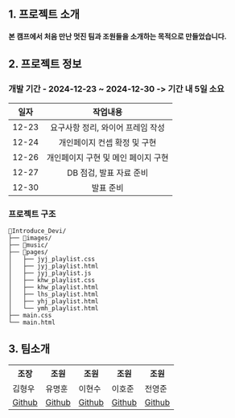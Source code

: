 ## 1. 프로젝트 소개
#### 본 캠프에서 처음 만난 멋진 팀과 조원들을 소개하는 목적으로 만들었습니다. 
## 2. 프로젝트 정보
   ### 개발 기간 - 2024-12-23 ~ 2024-12-30 -> 기간 내 5일 소요

| 일자 |         작업내용          |
|:--:|:---------------------:|
 |12-23|  요구사항 정리, 와이어 프레임 작성  |
|12-24|   개인페이지 컨셉 확정 및 구현    |
|12-26| 개인페이지 구현  및 메인 페이지 구현 |
|12-27|    DB 점검, 발표 자료 준비    |
|12-30|         발표 준비         |

   
   ### 프로젝트 구조  
```
📁Introduce_Devi/  
├── 📁images/   
├── 📁music/  
├── 📁pages/  
│   ├── jyj_playlist.css   
│   ├── jyj_playlist.html   
│   ├── jyj_playlist.js   
│   ├── khw_playlist.css    
│   ├── khw_playlist.html     
│   ├── lhs_playlist.html   
│   ├── yhj_playlist.html   
│   └── ymh_playlist.html  
├── main.css  
└── main.html  

```

## 3. 팀소개
<table>
  <tr>
    <th>조장</th>
    <th>조원</th>
    <th>조원</th>
    <th>조원</th>
    <th>조원</th>
  </tr>
  <tr>
    <td>김형우</td>
    <td>유명훈</td>
    <td>이현수</td>
    <td>이호준</td>
    <td>전영준</td>
  </tr>
  <tr>
    <td><a href="https://github.com/khw00185">Github</a></td>
    <td><a href="https://github.com/mhoo999">Github</a></td>
    <td><a href="https://github.com/Leehyunsoo0316">Github</a></td>
    <td><a href="https://github.com/ComfyTime">Github</a></td>
    <td><a href="https://github.com/lamgak12">Github</a></td>
 </tr>
</table>
